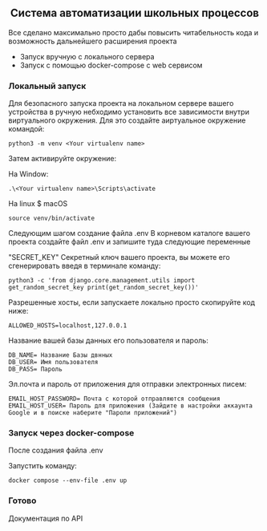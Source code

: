 <center><h2>Система автоматизации школьных процессов</h2></center>

Все сделано максимально просто дабы повысить читабельность кода и возможность дальнейшего расширения проекта

* Запуск вручную с локального сервера
* Запуск с помощью docker-compose с web сервисом


<h3>Локальный запуск</h3>

Для безопасного запуска проекта на локальном сервере вашего устройства в ручную небходимо установить все зависимости внутри виртуального окружения.
Для это создайте аиртуальное окружение командой:

`python3 -m venv <Your virtualenv name>`

Затем активируйте окружение:

На Window:

`.\<Your virtualenv name>\Scripts\activate`

На linux $ macOS

`source venv/bin/activate`

Следующим шагом создание файла .env
В корневом каталоге вашего проекта создайте файл .env и запишите туда следующие переменные


"SECRET_KEY" Секретный ключ вашего проекта, вы можете его сгенерировать введя в терминале команду:

`python3 -c 'from django.core.management.utils import get_random_secret_key print(get_random_secret_key())'`

Разрешенные хосты, если запускаете локально просто скопируйте код ниже:

`ALLOWED_HOSTS=localhost,127.0.0.1`

Название вашей базы данных его пользователя и пароль:

```
DB_NAME= Название Базы двнных
DB_USER= Имя пользователя
DB_PASS= Пароль
```

Эл.почта и пароль от приложения для отправки электронных писем:

```
EMAIL_HOST_PASSWORD= Почта с которой отправляются сообщения
EMAIL_HOST_USER= Пароль для приложения (Зайдите в настройки аккаунта Google и в поиске наберите "Пароли приложений")
```


<h3>Запуск через docker-compose</h3>

После создания файла .env

Запустить команду:

`docker compose --env-file .env up`

<h3>Готово</h3>

Документация по API